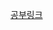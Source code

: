 [공부링크](http://arabiannight.tistory.com/entry/%EC%95%88%EB%93%9C%EB%A1%9C%EC%9D%B4%EB%93%9CAndroid-SharedPreferences-%EC%82%AC%EC%9A%A9-%EC%98%88%EC%A0%9C)